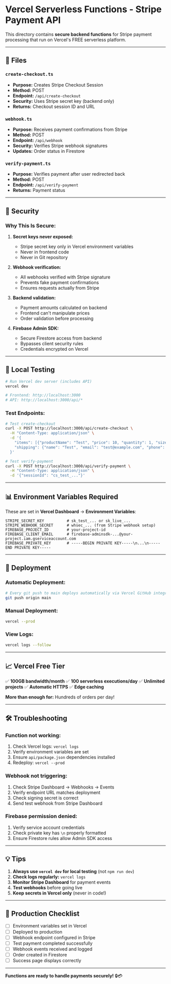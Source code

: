 # Vercel Serverless Functions - Stripe Payment API

This directory contains **secure backend functions** for Stripe payment processing that run on Vercel's FREE serverless platform.

---

## 📁 Files

### **`create-checkout.ts`**
- **Purpose:** Creates Stripe Checkout Session
- **Method:** POST
- **Endpoint:** `/api/create-checkout`
- **Security:** Uses Stripe secret key (backend only)
- **Returns:** Checkout session ID and URL

### **`webhook.ts`**
- **Purpose:** Receives payment confirmations from Stripe
- **Method:** POST
- **Endpoint:** `/api/webhook`
- **Security:** Verifies Stripe webhook signatures
- **Updates:** Order status in Firestore

### **`verify-payment.ts`**
- **Purpose:** Verifies payment after user redirected back
- **Method:** POST
- **Endpoint:** `/api/verify-payment`
- **Returns:** Payment status

---

## 🔐 Security

### **Why This Is Secure:**

1. **Secret keys never exposed:**
   - Stripe secret key only in Vercel environment variables
   - Never in frontend code
   - Never in Git repository

2. **Webhook verification:**
   - All webhooks verified with Stripe signature
   - Prevents fake payment confirmations
   - Ensures requests actually from Stripe

3. **Backend validation:**
   - Payment amounts calculated on backend
   - Frontend can't manipulate prices
   - Order validation before processing

4. **Firebase Admin SDK:**
   - Secure Firestore access from backend
   - Bypasses client security rules
   - Credentials encrypted on Vercel

---

## 🧪 Local Testing

```bash
# Run Vercel dev server (includes API)
vercel dev

# Frontend: http://localhost:3000
# API: http://localhost:3000/api/*
```

### **Test Endpoints:**

```bash
# Test create-checkout
curl -X POST http://localhost:3000/api/create-checkout \
  -H "Content-Type: application/json" \
  -d '{
    "items": [{"productName": "Test", "price": 10, "quantity": 1, "size": "100ml"}],
    "shipping": {"name": "Test", "email": "test@example.com", "phone": "123"}
  }'

# Test verify-payment
curl -X POST http://localhost:3000/api/verify-payment \
  -H "Content-Type: application/json" \
  -d '{"sessionId": "cs_test_..."}'
```

---

## 📊 Environment Variables Required

These are set in **Vercel Dashboard** → **Environment Variables**:

```
STRIPE_SECRET_KEY          # sk_test_... or sk_live_...
STRIPE_WEBHOOK_SECRET      # whsec_... (from Stripe webhook setup)
FIREBASE_PROJECT_ID        # your-project-id
FIREBASE_CLIENT_EMAIL      # firebase-adminsdk-...@your-project.iam.gserviceaccount.com
FIREBASE_PRIVATE_KEY       # -----BEGIN PRIVATE KEY-----\n...\n-----END PRIVATE KEY-----
```

---

## 🚀 Deployment

### **Automatic Deployment:**
```bash
# Every git push to main deploys automatically via Vercel GitHub integration
git push origin main
```

### **Manual Deployment:**
```bash
vercel --prod
```

### **View Logs:**
```bash
vercel logs --follow
```

---

## 📈 Vercel Free Tier

✅ **100GB bandwidth/month**
✅ **100 serverless executions/day**
✅ **Unlimited projects**
✅ **Automatic HTTPS**
✅ **Edge caching**

**More than enough for:** Hundreds of orders per day!

---

## 🛠️ Troubleshooting

### **Function not working:**
1. Check Vercel logs: `vercel logs`
2. Verify environment variables are set
3. Ensure `api/package.json` dependencies installed
4. Redeploy: `vercel --prod`

### **Webhook not triggering:**
1. Check Stripe Dashboard → Webhooks → Events
2. Verify endpoint URL matches deployment
3. Check signing secret is correct
4. Send test webhook from Stripe Dashboard

### **Firebase permission denied:**
1. Verify service account credentials
2. Check private key has `\n` properly formatted
3. Ensure Firestore rules allow Admin SDK access

---

## 💡 Tips

1. **Always use `vercel dev` for local testing** (not `npm run dev`)
2. **Check logs regularly:** `vercel logs`
3. **Monitor Stripe Dashboard** for payment events
4. **Test webhooks** before going live
5. **Keep secrets in Vercel only** (never in code!)

---

## 🎯 Production Checklist

- [ ] Environment variables set in Vercel
- [ ] Deployed to production
- [ ] Webhook endpoint configured in Stripe
- [ ] Test payment completed successfully
- [ ] Webhook events received and logged
- [ ] Order created in Firestore
- [ ] Success page displays correctly

---

**Functions are ready to handle payments securely!** 🔒💳


